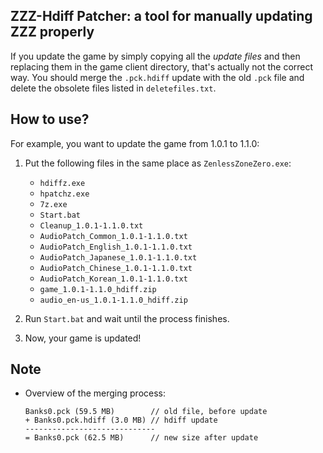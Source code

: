 ## ZZZ-Hdiff Patcher: a tool for manually updating ZZZ properly

If you update the game by simply copying all the *update files* and then replacing them in the game client directory, that's actually not the correct way. You should merge the `.pck.hdiff` update with the old `.pck` file and delete the obsolete files listed in `deletefiles.txt`.

## How to use?

For example, you want to update the game from 1.0.1 to 1.1.0:

1. Put the following files in the same place as `ZenlessZoneZero.exe`:
   - `hdiffz.exe`
   - `hpatchz.exe`
   - `7z.exe`
   - `Start.bat`
   - `Cleanup_1.0.1-1.1.0.txt`
   - `AudioPatch_Common_1.0.1-1.1.0.txt`
   - `AudioPatch_English_1.0.1-1.1.0.txt`
   - `AudioPatch_Japanese_1.0.1-1.1.0.txt`
   - `AudioPatch_Chinese_1.0.1-1.1.0.txt`
   - `AudioPatch_Korean_1.0.1-1.1.0.txt`
   - `game_1.0.1-1.1.0_hdiff.zip`
   - `audio_en-us_1.0.1-1.1.0_hdiff.zip`

2. Run `Start.bat` and wait until the process finishes.
3. Now, your game is updated!

## Note
  - Overview of the merging process:
    ```
    Banks0.pck (59.5 MB)        // old file, before update
    + Banks0.pck.hdiff (3.0 MB) // hdiff update
    -----------------------------
    = Banks0.pck (62.5 MB)      // new size after update
    ```

<!-- I created this repository because I'm too lazy to update using the official launcher. -->
